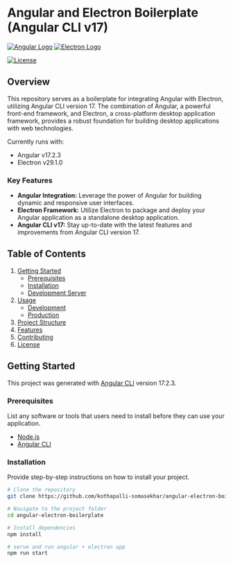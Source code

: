 # Angular and Electron Boilerplate (Angular CLI v17)

[![Angular Logo](https://www.vectorlogo.zone/logos/angular/angular-icon.svg)](https://angular.io/) [![Electron Logo](https://www.vectorlogo.zone/logos/electronjs/electronjs-icon.svg)](https://electronjs.org/)



[![License](https://img.shields.io/badge/license-MIT-blue.svg)](https://opensource.org/licenses/MIT)

## Overview

This repository serves as a boilerplate for integrating Angular with Electron, utilizing Angular CLI version 17. The combination of Angular, a powerful front-end framework, and Electron, a cross-platform desktop application framework, provides a robust foundation for building desktop applications with web technologies.

Currently runs with:

- Angular v17.2.3
- Electron v29.1.0

### Key Features

- **Angular Integration:** Leverage the power of Angular for building dynamic and responsive user interfaces.
- **Electron Framework:** Utilize Electron to package and deploy your Angular application as a standalone desktop application.
- **Angular CLI v17:** Stay up-to-date with the latest features and improvements from Angular CLI version 17.


## Table of Contents

1. [Getting Started](#getting-started)
    - [Prerequisites](#prerequisites)
    - [Installation](#installation)
    - [Development Server](#development-server)
2. [Usage](#usage)
    - [Development](#development)
    - [Production](#production)
3. [Project Structure](#project-structure)
4. [Features](#features)
5. [Contributing](#contributing)
6. [License](#license)

## Getting Started

This project was generated with [Angular CLI](https://github.com/angular/angular-cli) version 17.2.3.

### Prerequisites

List any software or tools that users need to install before they can use your application.

- [Node.js](https://nodejs.org/)
- [Angular CLI](https://angular.io/cli)

### Installation

Provide step-by-step instructions on how to install your project.

```bash
# Clone the repository
git clone https://github.com/kothapalli-somasekhar/angular-electron-boilerplate
````

```bash
# Navigate to the project folder
cd angular-electron-boilerplate
````

```bash
# Install dependencies
npm install
````

```bash
# serve and run angular + electron app
npm run start 
````
